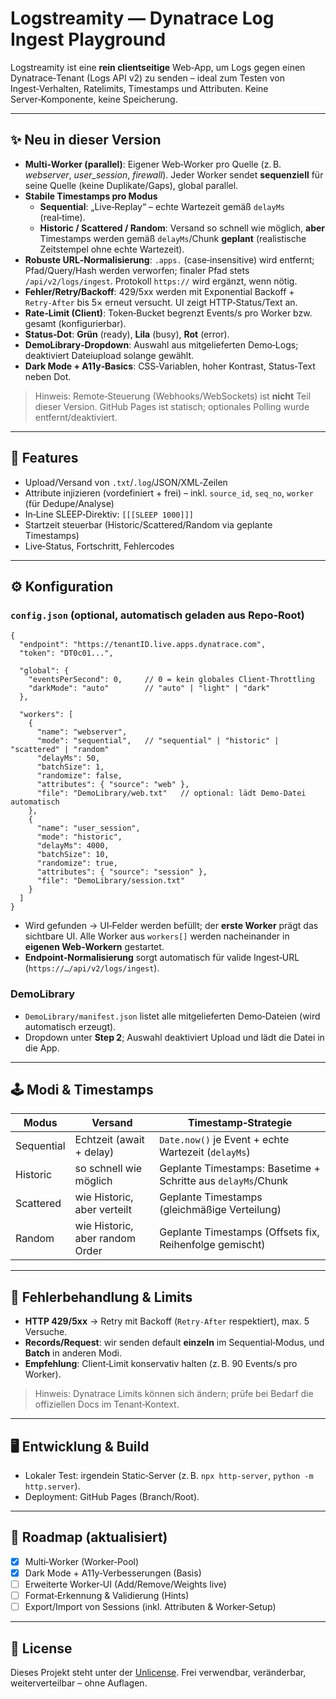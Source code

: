 # Logstreamity — Dynatrace Log Ingest Playground

Logstreamity ist eine **rein clientseitige** Web‑App, um Logs gegen einen Dynatrace‑Tenant (Logs API v2) zu senden – ideal zum Testen von Ingest‑Verhalten, Ratelimits, Timestamps und Attributen. Keine Server‑Komponente, keine Speicherung.

---

## ✨ Neu in dieser Version

- **Multi‑Worker (parallel)**: Eigener Web‑Worker pro Quelle (z. B. *webserver*, *user_session*, *firewall*). Jeder Worker sendet **sequenziell** für seine Quelle (keine Duplikate/Gaps), global parallel.
- **Stabile Timestamps pro Modus**  
  - **Sequential**: „Live‑Replay“ – echte Wartezeit gemäß `delayMs` (real‑time).  
  - **Historic / Scattered / Random**: Versand so schnell wie möglich, **aber** Timestamps werden gemäß `delayMs`/Chunk **geplant** (realistische Zeitstempel ohne echte Wartezeit).
- **Robuste URL‑Normalisierung**: `.apps.` (case‑insensitive) wird entfernt; Pfad/Query/Hash werden verworfen; finaler Pfad stets `/api/v2/logs/ingest`. Protokoll `https://` wird ergänzt, wenn nötig.
- **Fehler/Retry/Backoff**: 429/5xx werden mit Exponential Backoff + `Retry‑After` bis 5× erneut versucht. UI zeigt HTTP‑Status/Text an.
- **Rate‑Limit (Client)**: Token‑Bucket begrenzt Events/s pro Worker bzw. gesamt (konfigurierbar).
- **Status‑Dot**: **Grün** (ready), **Lila** (busy), **Rot** (error).
- **DemoLibrary‑Dropdown**: Auswahl aus mitgelieferten Demo‑Logs; deaktiviert Dateiupload solange gewählt.
- **Dark Mode + A11y‑Basics**: CSS‑Variablen, hoher Kontrast, Status‑Text neben Dot.

> Hinweis: Remote‑Steuerung (Webhooks/WebSockets) ist **nicht** Teil dieser Version. GitHub Pages ist statisch; optionales Polling wurde entfernt/deaktiviert.

---

## 🧩 Features

- Upload/Versand von `.txt`/`.log`/JSON/XML‑Zeilen
- Attribute injizieren (vordefiniert + frei) – inkl. `source_id`, `seq_no`, `worker` (für Dedupe/Analyse)
- In‑Line SLEEP‑Direktiv: `[[[SLEEP 1000]]]`
- Startzeit steuerbar (Historic/Scattered/Random via geplante Timestamps)
- Live‑Status, Fortschritt, Fehlercodes

---

## ⚙️ Konfiguration

### `config.json` (optional, automatisch geladen aus Repo‑Root)

```jsonc
{
  "endpoint": "https://tenantID.live.apps.dynatrace.com",
  "token": "DT0c01...",

  "global": {
    "eventsPerSecond": 0,     // 0 = kein globales Client‑Throttling
    "darkMode": "auto"        // "auto" | "light" | "dark"
  },

  "workers": [
    {
      "name": "webserver",
      "mode": "sequential",   // "sequential" | "historic" | "scattered" | "random"
      "delayMs": 50,
      "batchSize": 1,
      "randomize": false,
      "attributes": { "source": "web" },
      "file": "DemoLibrary/web.txt"   // optional: lädt Demo‑Datei automatisch
    },
    {
      "name": "user_session",
      "mode": "historic",
      "delayMs": 4000,
      "batchSize": 10,
      "randomize": true,
      "attributes": { "source": "session" },
      "file": "DemoLibrary/session.txt"
    }
  ]
}
```

- Wird gefunden → UI‑Felder werden befüllt; der **erste Worker** prägt das sichtbare UI. Alle Worker aus `workers[]` werden nacheinander in **eigenen Web‑Workern** gestartet.
- **Endpoint‑Normalisierung** sorgt automatisch für valide Ingest‑URL (`https://…/api/v2/logs/ingest`).

### DemoLibrary

- `DemoLibrary/manifest.json` listet alle mitgelieferten Demo‑Dateien (wird automatisch erzeugt).
- Dropdown unter **Step 2**; Auswahl deaktiviert Upload und lädt die Datei in die App.

---

## 🕹️ Modi & Timestamps

| Modus        | Versand            | Timestamp‑Strategie                                     |
|--------------|--------------------|---------------------------------------------------------|
| Sequential   | Echtzeit (await + delay) | `Date.now()` je Event + echte Wartezeit (`delayMs`)     |
| Historic     | so schnell wie möglich   | Geplante Timestamps: Basetime + Schritte aus `delayMs`/Chunk |
| Scattered    | wie Historic, aber verteilt | Geplante Timestamps (gleichmäßige Verteilung)         |
| Random       | wie Historic, aber random Order | Geplante Timestamps (Offsets fix, Reihenfolge gemischt) |

---

## 🔐 Fehlerbehandlung & Limits

- **HTTP 429/5xx** → Retry mit Backoff (`Retry‑After` respektiert), max. 5 Versuche.
- **Records/Request**: wir senden default **einzeln** im Sequential‑Modus, und **Batch** in anderen Modi.  
- **Empfehlung**: Client‑Limit konservativ halten (z. B. 90 Events/s pro Worker).

> Hinweis: Dynatrace Limits können sich ändern; prüfe bei Bedarf die offiziellen Docs im Tenant‑Kontext.

---

## 🖥️ Entwicklung & Build

- Lokaler Test: irgendein Static‑Server (z. B. `npx http-server`, `python -m http.server`).  
- Deployment: GitHub Pages (Branch/Root).

---

## 🔮 Roadmap (aktualisiert)

- [x] Multi‑Worker (Worker‑Pool)
- [x] Dark Mode + A11y‑Verbesserungen (Basis)
- [ ] Erweiterte Worker‑UI (Add/Remove/Weights live)
- [ ] Format‑Erkennung & Validierung (Hints)
- [ ] Export/Import von Sessions (inkl. Attributen & Worker‑Setup)

---

## 🪪 License

Dieses Projekt steht unter der [Unlicense](https://unlicense.org/).
Frei verwendbar, veränderbar, weiterverteilbar – ohne Auflagen.
